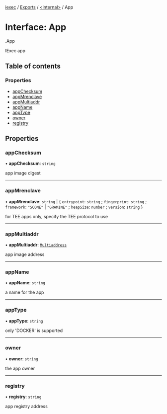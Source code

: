 [iexec](../README.md) / [Exports](../modules.md) / [<internal\>](../modules/internal_.md) / App

# Interface: App

[<internal>](../modules/internal_.md).App

IExec app

## Table of contents

### Properties

- [appChecksum](internal_.App.md#appchecksum)
- [appMrenclave](internal_.App.md#appmrenclave)
- [appMultiaddr](internal_.App.md#appmultiaddr)
- [appName](internal_.App.md#appname)
- [appType](internal_.App.md#apptype)
- [owner](internal_.App.md#owner)
- [registry](internal_.App.md#registry)

## Properties

### appChecksum

• **appChecksum**: `string`

app image digest

___

### appMrenclave

• **appMrenclave**: `string` \| { `entrypoint`: `string` ; `fingerprint`: `string` ; `framework`: ``"SCONE"`` \| ``"GRAMINE"`` ; `heapSize`: `number` ; `version`: `string`  }

for TEE apps only, specify the TEE protocol to use

___

### appMultiaddr

• **appMultiaddr**: [`Multiaddress`](../modules/internal_.md#multiaddress)

app image address

___

### appName

• **appName**: `string`

a name for the app

___

### appType

• **appType**: `string`

only 'DOCKER' is supported

___

### owner

• **owner**: `string`

the app owner

___

### registry

• **registry**: `string`

app registry address
